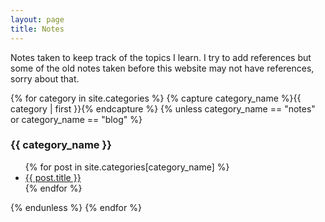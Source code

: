 ```yaml
---
layout: page
title: Notes
---
```



Notes taken to keep track of the topics I learn. 
I try to add references but some of the old notes taken before this website may not have references, sorry about that.

<div id="archives">
{% for category in site.categories %}
    {% capture category_name %}{{ category | first }}{% endcapture %}
    {% unless category_name == "notes" or category_name == "blog" %}
    <div class="archive-group">
        <h3 class="category-head">{{ category_name }}</h3>
        <a name="{{ category_name | slugize }}"></a>
        <ul>
        {% for post in site.categories[category_name] %}
        <li><a href="{{ post.url }}">{{ post.title }}</a></li>
        {% endfor %}
        </ul>
    </div>
    {% endunless %} 
{% endfor %}
</div>


